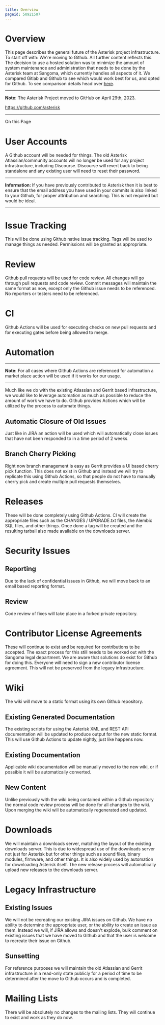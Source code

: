 ```yaml
---
title: Overview
pageid: 50921507
---
```


Overview
========

This page describes the general future of the Asterisk project infrastructure. To start off with: We're moving to Github. All further content reflects this. The decision to use a hosted solution was to minimize the amount of system maintenance and administration that needs to be done by the Asterisk team at Sangoma, which currently handles all aspects of it. We compared Gitlab and Github to see which would work best for us, and opted for Github. To see comparison details head over [here](/Development/Asterisk-Project-Infrastructure-Future/Trade-Study-Github-vs.-Gitlab).




---

**Note:**  The Asterisk Project moved to GitHub on April 29th, 2023.

https://github.com/asterisk

  



---


On this Page


User Accounts
=============

A Github account will be needed for things. The old Asterisk Atlassian/community accounts will no longer be used for any project infrastructure, including Discourse. Discourse will revert back to being standalone and any existing user will need to reset their password.




---


**Information:**  If you have previously contributed to Asterisk then it is best to ensure that the email address you have used in your commits is also linked to your Github, for proper attribution and searching. This is not required but would be ideal.

  



---


Issue Tracking
==============

This will be done using Github native issue tracking. Tags will be used to manage things as needed. Permissions will be granted as appropriate.

Review
======

Github pull requests will be used for code review. All changes will go through pull requests and code review. Commit messages will maintain the same format as now, except only the Github issue needs to be referenced. No reporters or testers need to be referenced.

CI
==

Github Actions will be used for executing checks on new pull requests and for executing gates before being allowed to merge.

Automation
==========




---

**Note:**  For all cases where Github Actions are referenced for automation a market place action will be used if it works for our usage.

  



---


Much like we do with the existing Atlassian and Gerrit based infrastructure, we would like to leverage automation as much as possible to reduce the amount of work we have to do. Github provides Actions which will be utilized by the process to automate things.

Automatic Closure of Old Issues
-------------------------------

Just like in JIRA an action will be used which will automatically close issues that have not been responded to in a time period of 2 weeks.

Branch Cherry Picking
---------------------

Right now branch management is easy as Gerrit provides a UI based cherry pick function. This does not exist in Github and instead we will try to replicate this using Github Actions, so that people do not have to manually cherry pick and create multiple pull requests themselves.

  
Releases
========

These will be done completely using Github Actions. CI will create the appropriate files such as the CHANGES / UPGRADE.txt files, the Alembic SQL files, and other things. Once done a tag will be created and the resulting tarball also made available on the downloads server.

Security Issues
===============

Reporting
---------

Due to the lack of confidential issues in Github, we will move back to an email based reporting format.

Review
------

Code review of fixes will take place in a forked private repository.

Contributor License Agreements
==============================

These will continue to exist and be required for contributions to be accepted. The exact process for this still needs to be worked out with the Sangoma legal department. We are aware that solutions do exist for Github for doing this. Everyone will need to sign a new contributor license agreement. This will not be preserved from the legacy infrastructure.

Wiki
====

The wiki will move to a static format using its own Github repository.

Existing Generated Documentation
--------------------------------

The existing scripts for using the Asterisk XML and REST API documentation will be updated to produce output for the new static format. This will use Github Actions to update nightly, just like happens now.

Existing Documentation
----------------------

Applicable wiki documentation will be manually moved to the new wiki, or if possible it will be automatically converted.

New Content
-----------

Unlike previously with the wiki being contained within a Github repository the normal code review process will be done for all changes to the wiki. Upon merging the wiki will be automatically regenerated and updated.

Downloads
=========

We will maintain a downloads server, matching the layout of the existing downloads server. This is due to widespread use of the downloads server not just for Asterisk but for other things such as sound files, binary modules, firmware, and other things. It is also widely used by automation for downloading Asterisk itself. The new release process will automatically upload new releases to the downloads server.

Legacy Infrastructure
=====================

Existing Issues
---------------

We will not be recreating our existing JIRA issues on Github. We have no ability to determine the appropriate user, or the ability to create an issue as them. Instead we will, if JIRA allows and doesn't explode, bulk comment on existing issues that we have moved to Github and that the user is welcome to recreate their issue on Github.

Sunsetting
----------

For reference purposes we will maintain the old Atlassian and Gerrit infrastructure in a read-only state publicly for a period of time to be determined after the move to Github occurs and is completed.

Mailing Lists
=============

There will be absolutely no changes to the mailing lists. They will continue to exist and work as they do now.

 

